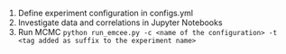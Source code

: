 1. Define experiment configuration in configs.yml
2. Investigate data and correlations in Jupyter Notebooks
3. Run MCMC ```python run_emcee.py -c <name of the configuration> -t <tag added as suffix to the experiment name>```
